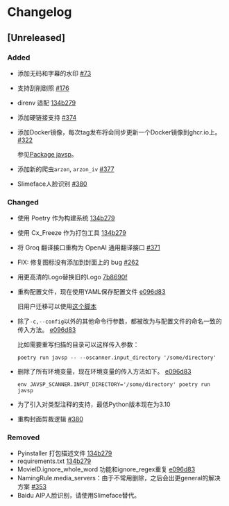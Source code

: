 # Changelog

## [Unreleased]

### Added
- 添加无码和字幕的水印 [#73](https://github.com/Yuukiy/JavSP/commit/eaedc84049597eaab1ba064229f9b5bcf38aa504)
- 支持刮削剧照 [#176](https://github.com/Yuukiy/JavSP/issues/176)
- direnv 适配 [134b279](https://github.com/Yuukiy/JavSP/commit/134b279151aead587db0b12d1a30781f2e1be5b1)
- 添加硬链接支持 [#374](https://github.com/Yuukiy/JavSP/pull/374)
- 添加Docker镜像，每次tag发布将会同步更新一个Docker镜像到ghcr.io上。[#322](https://github.com/Yuukiy/JavSP/pull/322)

  参见[Package javsp](https://github.com/Yuukiy/JavSP/pkgs/container/javsp)。
- 添加新的爬虫`arzon`, `arzon_iv` [#377](https://github.com/Yuukiy/JavSP/pull/377)
- Slimeface人脸识别 [#380](https://github.com/Yuukiy/JavSP/pull/380)

### Changed
- 使用 Poetry 作为构建系统 [134b279](https://github.com/Yuukiy/JavSP/commit/134b279151aead587db0b12d1a30781f2e1be5b1)
- 使用 Cx_Freeze 作为打包工具 [134b279](https://github.com/Yuukiy/JavSP/commit/134b279151aead587db0b12d1a30781f2e1be5b1)
- 将 Groq 翻译接口重构为 OpenAI 通用翻译接口 [#371](https://github.com/Yuukiy/JavSP/pull/371)
- FIX: 修复图标没有添加到封面上的 bug [#262](https://github.com/Yuukiy/JavSP/issues/176)
- 用更高清的Logo替换旧的Logo [7b8690f](https://github.com/Yuukiy/JavSP/commit/7b8690fb4af831c0e5ad5ed97cac61d51117c7eb)
- 重构配置文件，现在使用YAML保存配置文件 [e096d83](https://github.com/Yuukiy/JavSP/commit/e096d8394a4db29bb4a1123b3d05021de201207d)

  旧用户迁移可以使用[这个脚本](./tools/config_migration.py)
- 除了`-c,--config`以外的其他命令行参数，都被改为与配置文件的命名一致的传入方法。 [e096d83](https://github.com/Yuukiy/JavSP/commit/e096d8394a4db29bb4a1123b3d05021de201207d)

  比如需要重写扫描的目录可以这样传入参数：
  ```
  poetry run javsp -- --oscanner.input_directory '/some/directory'
  ```
- 删除了所有环境变量，现在环境变量的传入方法如下。 [e096d83](https://github.com/Yuukiy/JavSP/commit/e096d8394a4db29bb4a1123b3d05021de201207d)
  ```
  env JAVSP_SCANNER.INPUT_DIRECTORY='/some/directory' poetry run javsp
  ```
- 为了引入对类型注释的支持，最低Python版本现在为3.10

- 重构封面剪裁逻辑 [#380](https://github.com/Yuukiy/JavSP/pull/380)

### Removed
- Pyinstaller 打包描述文件 [134b279](https://github.com/Yuukiy/JavSP/commit/134b279151aead587db0b12d1a30781f2e1be5b1)
- requirements.txt [134b279](https://github.com/Yuukiy/JavSP/commit/134b279151aead587db0b12d1a30781f2e1be5b1)
- MovieID.ignore_whole_word 功能和ignore_regex重复 [e096d83](https://github.com/Yuukiy/JavSP/commit/e096d8394a4db29bb4a1123b3d05021de201207d)
- NamingRule.media_servers：由于不常用删除，之后会出更general的解决方案 [#353](https://github.com/Yuukiy/JavSP/issues/353)
- Baidu AIP人脸识别，请使用Slimeface替代。
